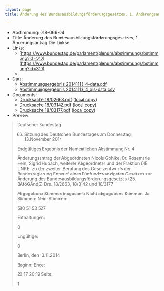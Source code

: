 ```yaml
---
layout: page
title: Änderung des Bundesausbildungsförderungsgesetzes, 1. Änderungsantrag Die Linkse

---
```


* Abstimmung: 018-066-04
* Title: Änderung des Bundesausbildungsförderungsgesetzes, 1. Änderungsantrag Die Linkse
* Links: 
    * [https://www.bundestag.de/parlament/plenum/abstimmung/abstimmung?id=310](https://www.bundestag.de/parlament/plenum/abstimmung/abstimmung?id=310)
    * 
* Data: 
    * [Abstimmungsergebnis 20141113_4-data.pdf](/res/abstimmungsliste/20141113_4-data.pdf)
    * [Abstimmungsergebnis 20141113_4_xls-data.csv](/res/abstimmungsliste/analyses/20141113_4_xls-data.csv)
* Documents: 
    * [Drucksache 18/02663.pdf](http://dip21.bundestag.de/dip21/btd/18/026/1802663.pdf) ([local copy](/res/abstimmungsdaten/018-066-04/1802663.pdf))
    * [Drucksache 18/03142.pdf](http://dip21.bundestag.de/dip21/btd/18/031/1803142.pdf) ([local copy](/res/abstimmungsdaten/018-066-04/1803142.pdf))
    * [Drucksache 18/03177.pdf](http://dip21.bundestag.de/dip21/btd/18/031/1803177.pdf) ([local copy](/res/abstimmungsdaten/018-066-04/1803177.pdf))
* Preview: 
> Deutscher Bundestag
> 
> 66. Sitzung des Deutschen Bundestages
> am Donnerstag, 13.November 2014
> 
> Endgültiges Ergebnis der Namentlichen Abstimmung Nr. 4
> 
> Änderungsantrag der Abgeordneten Nicole Gohlke, Dr. Rosemarie Hein, Sigrid Hupach,
> weiterer Abgeordneter und der Fraktion DIE LINKE.
> zu der zweiten Beratung des Gesetzentwurfs der Bundesregierung
> Entwurf eines Fünfundzwanzigsten Gesetzes zur Änderung des
> Bundesausbildungsförderungsgesetzes (25. BAföGÄndG)
> Drs. 18/2663, 18/3142 und 18/3177
> 
> Abgegebene Stimmen insgesamt:
> Nicht abgegebene Stimmen:
> Ja-Stimmen:
> Nein-Stimmen:
> 
> 580
> 51
> 53
> 527
> 
> Enthaltungen:
> 
> 0
> 
> Ungültige:
> 
> 0
> 
> Berlin, den 13.11.2014
> 
> Beginn:
> Ende:
> 
> 20:17
> 20:19
> Seite:
> 
> 1
> 
> 
